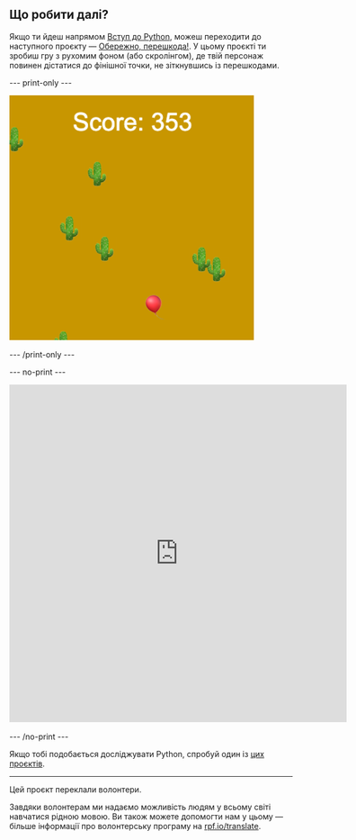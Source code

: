 ## Що робити далі?

Якщо ти йдеш напрямом [Вступ до Python](https://projects.raspberrypi.org/uk-UA/raspberrypi/python-intro), можеш переходити до наступного проєкту — [Обережно, перешкода!](https://projects.raspberrypi.org/uk-UA/projects/dont-collide). У цьому проєкті ти зробиш гру з рухомим фоном (або скролінгом), де твій персонаж повинен дістатися до фінішної точки, не зіткнувшись із перешкодами.

--- print-only ---

![Приклад проєкту «Обережно, перешкода!», який демонструє повітряну кулю, що летить у пустелі з кактусами](images/dont-collide.png)

--- /print-only ---

--- no-print ---

<iframe src="https://editor.raspberrypi.org/uk-UA/embed/viewer/dont-pop-example" width="600" height="600" frameborder="0" marginwidth="0" marginheight="0" allowfullscreen>
</iframe>

--- /no-print ---

Якщо тобі подобається досліджувати Python, спробуй один із [цих проєктів](https://projects.raspberrypi.org/uk-UA/projects?software%5B%5D=python).

***

Цей проєкт переклали волонтери.

Завдяки волонтерам ми надаємо можливість людям у всьому світі навчатися рідною мовою. Ви також можете допомогти нам у цьому — більше інформації про волонтерську програму на [rpf.io/translate](https://rpf.io/translate).
